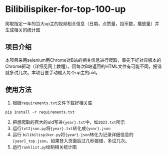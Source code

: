 # Bilibilispiker-for-top-100-up
爬取指定一年的百大up主的视频相关信息（日期，点赞量，投币数，播放量）并生成相关的统计图

## 项目介绍
本项目采用selenium用Chrome对B站的相关信息进行爬取，事先下好对应版本的Chrome驱动（详细见网上教程）。因每次B站返回的HTML文件有可能不同，报错就多试几次。本项目要手动输入每个up主的uid。

## 使用方法
1. 根据`requirements.txt`文件下载好相关库
```shell
pip install -r requirements.txt
```
2. 把想爬取的百大的uid写进`{year}.txt`中，如`2023.txt`所示
3. 运行`txt2json.py`将`{year}.txt`转化成`{year}.json`
4. 运行 `bilibilispiker.py`将`{year}.json`转化为记录详细信息的`{year}_top.json`。如果登入页面后过几秒报错，多试几次。
5. 运行`ranklist.py`绘制相关统计图
